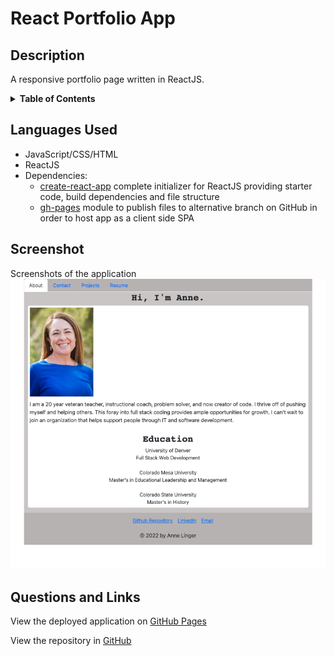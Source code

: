 # React Portfolio App

## Description
A responsive portfolio page written in ReactJS. 

<details>
<summary><strong>Table of Contents</strong></summary>

- [React Portfolio App](#react-portfolio-app)
  - [Description](#description)
  - [Languages Used](#languages-used)
  - [Screenshot](#screenshot)
  - [Questions and Links](#questions-and-links)
</details>

## Languages Used
- JavaScript/CSS/HTML
- ReactJS
- Dependencies:
    - [create-react-app](https://create-react-app.dev/) complete initializer for ReactJS providing starter code, build dependencies and file structure
    - [gh-pages](https://www.npmjs.com/package/gh-pages) module to publish files to alternative branch on GitHub in order to host app as a client side SPA


## Screenshot
Screenshots of the application 
![Screenshot of home/about page](./src/images/React-Portfolio-Anne-Linger-Web-Developer.png)


## Questions and Links

View the deployed application on [GitHub Pages](https://amccorkl.github.io/react-portfolio/)

View the repository in [GitHub](https://github.com/amccorkl/react-portfolio)




 
